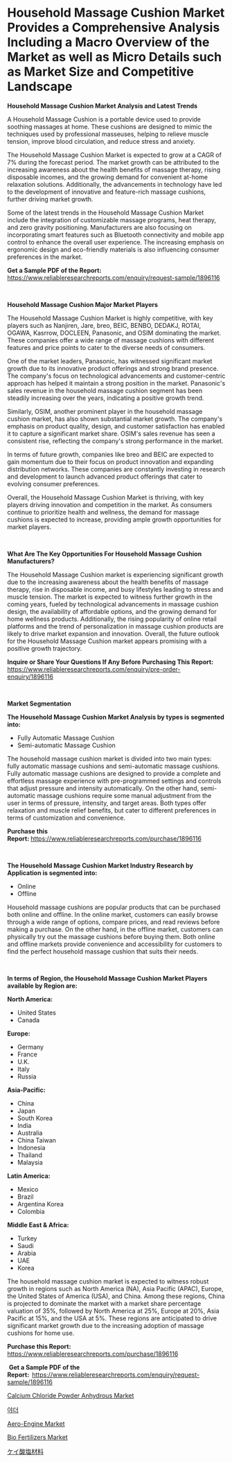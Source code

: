 <p><h1>Household Massage Cushion Market Provides a Comprehensive Analysis Including a Macro Overview of the Market as well as Micro Details such as Market Size and Competitive Landscape</h1></p><p><strong>Household Massage Cushion Market Analysis and Latest Trends</strong></p>
<p><p>A Household Massage Cushion is a portable device used to provide soothing massages at home. These cushions are designed to mimic the techniques used by professional masseuses, helping to relieve muscle tension, improve blood circulation, and reduce stress and anxiety.</p><p>The Household Massage Cushion Market is expected to grow at a CAGR of 7% during the forecast period. The market growth can be attributed to the increasing awareness about the health benefits of massage therapy, rising disposable incomes, and the growing demand for convenient at-home relaxation solutions. Additionally, the advancements in technology have led to the development of innovative and feature-rich massage cushions, further driving market growth.</p><p>Some of the latest trends in the Household Massage Cushion Market include the integration of customizable massage programs, heat therapy, and zero gravity positioning. Manufacturers are also focusing on incorporating smart features such as Bluetooth connectivity and mobile app control to enhance the overall user experience. The increasing emphasis on ergonomic design and eco-friendly materials is also influencing consumer preferences in the market.</p></p>
<p><strong>Get a Sample PDF of the Report:&nbsp;</strong> <a href="https://www.reliableresearchreports.com/enquiry/request-sample/1896116">https://www.reliableresearchreports.com/enquiry/request-sample/1896116</a></p>
<p>&nbsp;</p>
<p><strong>Household Massage Cushion Major Market Players</strong></p>
<p><p>The Household Massage Cushion Market is highly competitive, with key players such as Nanjiren, Jare, breo, BEIC, BENBO, DEDAKJ, ROTAI, OGAWA, Kasrrow, DOCLEEN, Panasonic, and OSIM dominating the market. These companies offer a wide range of massage cushions with different features and price points to cater to the diverse needs of consumers.</p><p>One of the market leaders, Panasonic, has witnessed significant market growth due to its innovative product offerings and strong brand presence. The company's focus on technological advancements and customer-centric approach has helped it maintain a strong position in the market. Panasonic's sales revenue in the household massage cushion segment has been steadily increasing over the years, indicating a positive growth trend.</p><p>Similarly, OSIM, another prominent player in the household massage cushion market, has also shown substantial market growth. The company's emphasis on product quality, design, and customer satisfaction has enabled it to capture a significant market share. OSIM's sales revenue has seen a consistent rise, reflecting the company's strong performance in the market.</p><p>In terms of future growth, companies like breo and BEIC are expected to gain momentum due to their focus on product innovation and expanding distribution networks. These companies are constantly investing in research and development to launch advanced product offerings that cater to evolving consumer preferences.</p><p>Overall, the Household Massage Cushion Market is thriving, with key players driving innovation and competition in the market. As consumers continue to prioritize health and wellness, the demand for massage cushions is expected to increase, providing ample growth opportunities for market players.</p></p>
<p>&nbsp;</p>
<p><strong>What Are The Key Opportunities For Household Massage Cushion Manufacturers?</strong></p>
<p><p>The Household Massage Cushion market is experiencing significant growth due to the increasing awareness about the health benefits of massage therapy, rise in disposable income, and busy lifestyles leading to stress and muscle tension. The market is expected to witness further growth in the coming years, fueled by technological advancements in massage cushion design, the availability of affordable options, and the growing demand for home wellness products. Additionally, the rising popularity of online retail platforms and the trend of personalization in massage cushion products are likely to drive market expansion and innovation. Overall, the future outlook for the Household Massage Cushion market appears promising with a positive growth trajectory.</p></p>
<p><strong>Inquire or Share Your Questions If Any Before Purchasing This Report:</strong> <a href="https://www.reliableresearchreports.com/enquiry/pre-order-enquiry/1896116">https://www.reliableresearchreports.com/enquiry/pre-order-enquiry/1896116</a></p>
<p>&nbsp;</p>
<p><strong>Market Segmentation</strong></p>
<p><strong>The Household Massage Cushion Market Analysis by types is segmented into:</strong></p>
<p><ul><li>Fully Automatic Massage Cushion</li><li>Semi-automatic Massage Cushion</li></ul></p>
<p><p>The household massage cushion market is divided into two main types: fully automatic massage cushions and semi-automatic massage cushions. Fully automatic massage cushions are designed to provide a complete and effortless massage experience with pre-programmed settings and controls that adjust pressure and intensity automatically. On the other hand, semi-automatic massage cushions require some manual adjustment from the user in terms of pressure, intensity, and target areas. Both types offer relaxation and muscle relief benefits, but cater to different preferences in terms of customization and convenience.</p></p>
<p><strong>Purchase this Report:&nbsp;</strong><a href="https://www.reliableresearchreports.com/purchase/1896116">https://www.reliableresearchreports.com/purchase/1896116</a></p>
<p>&nbsp;</p>
<p><strong>The Household Massage Cushion Market Industry Research by Application is segmented into:</strong></p>
<p><ul><li>Online</li><li>Offline</li></ul></p>
<p><p>Household massage cushions are popular products that can be purchased both online and offline. In the online market, customers can easily browse through a wide range of options, compare prices, and read reviews before making a purchase. On the other hand, in the offline market, customers can physically try out the massage cushions before buying them. Both online and offline markets provide convenience and accessibility for customers to find the perfect household massage cushion that suits their needs.</p></p>
<p>&nbsp;</p>
<p><strong>In terms of Region, the Household Massage Cushion Market Players available by Region are:</strong></p>
<p>
    <p> <strong> North America: </strong>
        <ul>
            <li>United States</li>
            <li>Canada</li>
        </ul>
        </p> 
    <p> <strong> Europe: </strong>
        <ul>
            <li>Germany</li>
            <li>France</li>
            <li>U.K.</li>
            <li>Italy</li>
            <li>Russia</li>
        </ul>
        </p> 
    <p> <strong> Asia-Pacific: </strong>
        <ul>
            <li>China</li>
            <li>Japan</li>
            <li>South Korea</li>
            <li>India</li>
            <li>Australia</li>
            <li>China Taiwan</li>
            <li>Indonesia</li>
            <li>Thailand</li>
            <li>Malaysia</li>
        </ul>
        </p> 
    <p> <strong> Latin America: </strong>
        <ul>
            <li>Mexico</li>
            <li>Brazil</li>
            <li>Argentina Korea</li>
            <li>Colombia</li>
        </ul>
        </p> 
    <p> <strong> Middle East & Africa: </strong>
        <ul>
            <li>Turkey</li>
            <li>Saudi</li>
            <li>Arabia</li>
            <li>UAE</li>
            <li>Korea</li>
        </ul>
    </p>
    </p>
<p><p>The household massage cushion market is expected to witness robust growth in regions such as North America (NA), Asia Pacific (APAC), Europe, the United States of America (USA), and China. Among these regions, China is projected to dominate the market with a market share percentage valuation of 35%, followed by North America at 25%, Europe at 20%, Asia Pacific at 15%, and the USA at 5%. These regions are anticipated to drive significant market growth due to the increasing adoption of massage cushions for home use.</p></p>
<p><strong>Purchase this Report: </strong><a href="https://www.reliableresearchreports.com/purchase/1896116">https://www.reliableresearchreports.com/purchase/1896116</a></p>
<p>&nbsp;<strong>Get a Sample PDF of the Report:&nbsp;&nbsp;</strong><a href="https://www.reliableresearchreports.com/enquiry/request-sample/1896116">https://www.reliableresearchreports.com/enquiry/request-sample/1896116</a></p>
<p><strong></strong></p>
<p><p><a href="https://meowing-lemming-dd3.notion.site/Calcium-Chloride-Powder-Anhydrous-Market-Size-Growing-and-Forecasted-for-period-from-2024-2031-and-3da98235118c47efa38f405ebcb8febf">Calcium Chloride Powder Anhydrous Market</a></p><p><a href="https://medium.com/@twb809904379/%EC%95%BC%EB%93%9C-%EB%A7%88%EC%BC%93%EC%9D%98-%EC%8B%9C%EC%9E%A5-%EC%A0%90%EC%9C%A0%EC%9C%A8-%EB%B3%80%ED%99%94-%EB%B0%8F-%EC%8B%9C%EC%9E%A5-%EC%84%B1%EC%9E%A5-%ED%8A%B8%EB%A0%8C%EB%93%9C-2024-2031-d6d6dd6f89e6">야더</a></p><p><a href="https://cute-banjo-8ca.notion.site/Global-Aero-Engine-Market-by-Types-Applications-and-Major-Players-with-Regional-Growth-Rate-Analy-60cdb3d8cb07454ebb41ecb22cb802f0">Aero-Engine Market</a></p><p><a href="https://view.publitas.com/reportprime-1/bio-fertilizers-market-size-market-trends-and-growth-outlook-forecasted-for-period-from-2024-to-2031/">Bio Fertilizers Market</a></p><p><a href="https://medium.com/@haskellrowe2023/%E3%82%B1%E3%82%A4%E9%85%B8%E5%A1%A9%E6%9D%90%E6%96%99%E5%B8%82%E5%A0%B4%E8%A6%8F%E6%A8%A1%E3%81%AF-%E4%B8%96%E7%95%8C%E3%81%AE%E7%94%A3%E6%A5%AD%E3%81%A7%E6%9C%80%E9%81%A9%E3%81%AA%E3%83%9E%E3%83%BC%E3%82%B1%E3%83%86%E3%82%A3%E3%83%B3%E3%82%B0%E3%83%81%E3%83%A3%E3%83%8D%E3%83%AB%E3%82%92%E6%98%8E%E3%82%89%E3%81%8B%E3%81%AB%E3%81%97%E3%81%BE%E3%81%99-23230fe9069c">ケイ酸塩材料</a></p></p>